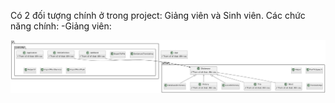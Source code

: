 Có 2 đối tượng chính ở trong project: Giảng viên và Sinh viên.
Các chức năng chính:
-Giảng viên: 

![UML Diagram](uml.png)
